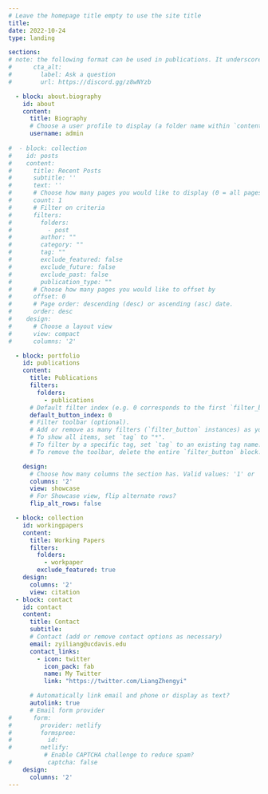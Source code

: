 ```yaml
---
# Leave the homepage title empty to use the site title
title:
date: 2022-10-24
type: landing

sections:
# note: the following format can be used in publications. It underscores the text when the cursor is on it. 
#      cta_alt:
#        label: Ask a question
#        url: https://discord.gg/z8wNYzb

  - block: about.biography
    id: about
    content:
      title: Biography
      # Choose a user profile to display (a folder name within `content/authors/`)
      username: admin
 
#  - block: collection
#    id: posts
#    content:
#      title: Recent Posts
#      subtitle: ''
#      text: ''
#      # Choose how many pages you would like to display (0 = all pages)
#      count: 1
#      # Filter on criteria
#      filters:
#        folders:
#          - post
#        author: ""
#        category: ""
#        tag: ""
#        exclude_featured: false
#        exclude_future: false
#        exclude_past: false
#        publication_type: ""
#      # Choose how many pages you would like to offset by
#      offset: 0
#      # Page order: descending (desc) or ascending (asc) date.
#      order: desc
#    design:
#      # Choose a layout view
#      view: compact
#      columns: '2'

  - block: portfolio
    id: publications
    content:
      title: Publications
      filters:
        folders:
          - publications
      # Default filter index (e.g. 0 corresponds to the first `filter_button` instance below).
      default_button_index: 0
      # Filter toolbar (optional).
      # Add or remove as many filters (`filter_button` instances) as you like.
      # To show all items, set `tag` to "*".
      # To filter by a specific tag, set `tag` to an existing tag name.
      # To remove the toolbar, delete the entire `filter_button` block.

    design:
      # Choose how many columns the section has. Valid values: '1' or '2'.
      columns: '2'
      view: showcase
      # For Showcase view, flip alternate rows?
      flip_alt_rows: false

  - block: collection
    id: workingpapers
    content:
      title: Working Papers
      filters:
        folders:
          - workpaper
        exclude_featured: true
    design:
      columns: '2'
      view: citation
  - block: contact
    id: contact
    content:
      title: Contact
      subtitle:
      # Contact (add or remove contact options as necessary)
      email: zyiliang@ucdavis.edu
      contact_links:
        - icon: twitter
          icon_pack: fab
          name: My Twitter
          link: "https://twitter.com/LiangZhengyi"

      # Automatically link email and phone or display as text?
      autolink: true
      # Email form provider
#      form:
#        provider: netlify
#        formspree:
#          id:
#        netlify:
          # Enable CAPTCHA challenge to reduce spam?
#          captcha: false
    design:
      columns: '2'
---
```

